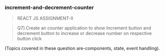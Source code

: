 ### increment-and-decrement-counter

> REACT JS ASSIGNMENT-II

> Q7).Create an counter application to show Increment button and decrement button to increase or decrease number on respective button click

(Topics covered in these question are-components, state, event handling).
